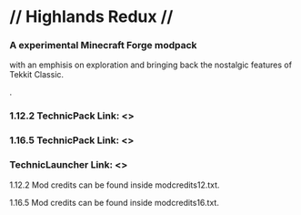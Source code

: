 # // Highlands Redux //
### A experimental Minecraft Forge modpack
with an emphisis on exploration and bringing back the
nostalgic features of Tekkit Classic.

.

### 1.12.2 TechnicPack Link: <>
### 1.16.5 TechnicPack Link: <>
### TechnicLauncher Link: <>

1.12.2 Mod credits can be found inside modcredits12.txt.

1.16.5 Mod credits can be found inside modcredits16.txt.
